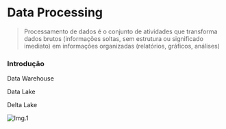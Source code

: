 # Data Processing

> Processamento de dados é o conjunto de atividades que transforma dados brutos (informações soltas, sem estrutura ou significado imediato) em informações organizadas (relatórios, gráficos, análises)

### Introdução

Data Warehouse

Data Lake

Delta Lake

![Img.1](https://github.com/user-attachments/assets/7b4d3a0b-e7ce-483e-b283-279f09be574e)
